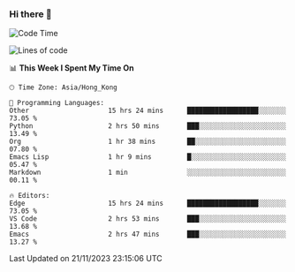 ### Hi there 👋

<!--
**nicehiro/nicehiro** is a ✨ _special_ ✨ repository because its `README.md` (this file) appears on your GitHub profile.

Here are some ideas to get you started:

- 🔭 I’m currently working on ...
- 🌱 I’m currently learning ...
- 👯 I’m looking to collaborate on ...
- 🤔 I’m looking for help with ...
- 💬 Ask me about ...
- 📫 How to reach me: ...
- 😄 Pronouns: ...
- ⚡ Fun fact: ...
-->

<!--START_SECTION:waka-->
![Code Time](http://img.shields.io/badge/Code%20Time-83%20hrs%2051%20mins-blue)

![Lines of code](https://img.shields.io/badge/From%20Hello%20World%20I%27ve%20Written-2.6%20million%20lines%20of%20code-blue)

📊 **This Week I Spent My Time On** 

```text
🕑︎ Time Zone: Asia/Hong_Kong

💬 Programming Languages: 
Other                    15 hrs 24 mins      ██████████████████░░░░░░░   73.05 % 
Python                   2 hrs 50 mins       ███░░░░░░░░░░░░░░░░░░░░░░   13.49 % 
Org                      1 hr 38 mins        ██░░░░░░░░░░░░░░░░░░░░░░░   07.80 % 
Emacs Lisp               1 hr 9 mins         █░░░░░░░░░░░░░░░░░░░░░░░░   05.47 % 
Markdown                 1 min               ░░░░░░░░░░░░░░░░░░░░░░░░░   00.11 % 

🔥 Editors: 
Edge                     15 hrs 24 mins      ██████████████████░░░░░░░   73.05 % 
VS Code                  2 hrs 53 mins       ███░░░░░░░░░░░░░░░░░░░░░░   13.68 % 
Emacs                    2 hrs 47 mins       ███░░░░░░░░░░░░░░░░░░░░░░   13.27 % 
```


 Last Updated on 21/11/2023 23:15:06 UTC
<!--END_SECTION:waka-->
